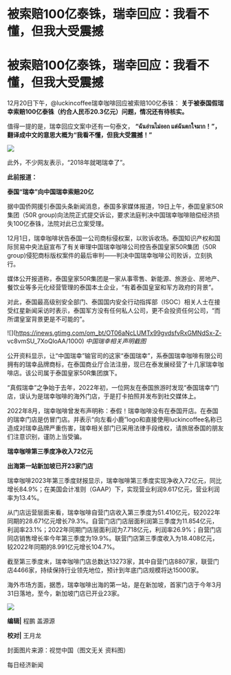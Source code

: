# 被索赔100亿泰铢，瑞幸回应：我看不懂，但我大受震撼

# 被索赔100亿泰铢，瑞幸回应：我看不懂，但我大受震撼

12月20日下午，@luckincoffee瑞幸咖啡回应被索赔100亿泰铢：
**关于被泰国假瑞幸索赔100亿泰铢（约合人民币20.3亿元）问题，情况还有待核实。**

值得一提的是，瑞幸回应文案中还有一句泰文， **“ฉันอ่านไม่ออก
แต่ฉันตกใจมาก！”，翻译成中文的意思大概为“我看不懂，但我大受震撼！”**

![](https://inews.gtimg.com/om_bt/OzZpW43pj3pCy6Ayr50uTopuK6pSmGssa1ITx9uolML50AA/1000)

此外，不少网友表示，“2018年就喝瑞幸了”。

**此前报道：**

**泰国“瑞幸”向中国瑞幸索赔20亿**

据中国侨网援引泰国头条新闻消息，泰国多家媒体报道，19日上午，泰囯皇家50R集团（50R
group)向法院正式提交诉讼，要求法庭判决中国瑞幸咖啡赔偿经济损失100亿泰铢，法院对此已立案受理。

12月1日，瑞幸咖啡状告泰国一公司商标侵权案，以败诉收场。泰国知识产权和国际贸易中央法庭宣布了有关审理中国瑞幸咖啡公司控告泰国皇家50R集团（50R
group)侵犯商标版权案件的最后审判——判决中国瑞幸咖啡公司败诉，立刻执行。

媒体公开报道称，泰国皇家50R集团是一家从事零售、新能源、旅游业、房地产、餐饮业等多元化经营管理的泰国本土企业，“有着泰国皇室和军方政府的背景”。

对此，泰国最高级别安全部门、泰国国内安全行动指挥部（ISOC）相关人士在接受红星新闻采访时表示，泰国军方没有任何私人公司，更不会投资任何公司，“而所谓皇室背景更是不可能的”。

![](https://inews.gtimg.com/om_bt/OT06aNcLUMTx99gvdsfvRxGMNdSx-Z-
vc8vmSU_7XoQloAA/1000) _中国瑞幸相关声明截图_

公开资料显示，让“中国瑞幸”输官司的这家“泰国瑞幸”，系泰国瑞幸咖啡有限公司拥有的瑞幸品牌商标，在泰国商业厅合法注册，现已在泰发展经营了十几家瑞幸咖啡店。该公司属于泰国皇家50R集团旗下。

“真假瑞幸”之争始于去年，2022年初，一位网友在泰国旅游时发现“泰国瑞幸”门店，误认为是瑞幸咖啡的海外门店，于是打卡拍照并发布到社交媒体上。

2022年8月，瑞幸咖啡曾发布声明称：泰假！瑞幸咖啡没有在泰国开店。在泰国的瑞幸门店是仿冒门店。并表示“向左看小鹿”logo和直接使用luckincoffee名称已造成对瑞幸品牌严重伤害，瑞幸相关部门已采用法律手段维权，请旅居泰国的朋友们注意识别，谨防上当受骗。

**瑞幸咖啡第三季度净收入72亿元**

**出海第一站新加坡已开23家门店**

瑞幸咖啡2023年第三季度财报显示，瑞幸咖啡第三季度实现净收入72亿元，同比增长84.9%；在美国会计准则（GAAP）下，实现营业利润9.617亿元，营业利润率为13.4%。

从门店运营层面来看，瑞幸咖啡自营门店收入第三季度为51.410亿元，较2022年同期的28.671亿元增长79.3%。自营门店门店层面利润第三季度为11.854亿元，利润率23.1%；2022年同期门店层面利润为7.718亿元，利润率26.9%；自营门店同店销售增长率今年第三季度为19.9%。联营门店第三季度收入为18.408亿元，较2022年同期的8.991亿元增长104.7%。

截至第三季度末，瑞幸咖啡门店总数达13273家，其中自营门店8807家，联营门店4466家，持续保持行业领先地位，预计到年底门店规模将达15000家。

海外市场方面，据悉，瑞幸咖啡出海的第一站，是在新加坡，首家门店于今年3月31日落地，至今，新加坡门店已开业23家。

![](https://inews.gtimg.com/om_bt/OE3QBduxOIzAIHb5N8CVzl2cF1ZTXjLPlry51SEoY1XlwAA/1000)

**编辑|** 程鹏 盖源源

**校对|** 王月龙

封面图片来源：视觉中国（图文无关 资料图）

每日经济新闻

